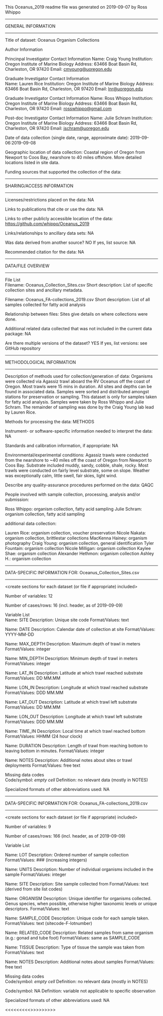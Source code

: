 This Oceanus_2019 readme file was generated on 2019-09-07 by Ross Whippo	
	
_______________________________________	
GENERAL INFORMATION	
_______________________________________	
	
Title of dataset:	Oceanus Organism Collections
	
Author Information	
	
Princinpal Investigator Contact Information	
Name:	Craig Young
Institution:	Oregon Institute of Marine Biology
Address:	63466 Boat Basin Rd, Charleston, OR 97420
Email:	cmyoung@uoregon.edu
	
Graduate Investigator Contact Information	
Name:	Lauren Rice
Institution:	Oregon Institute of Marine Biology
Address:	63466 Boat Basin Rd, Charleston, OR 97420
Email: lnr@uoregon.edu

Graduate Investigator Contact Information
Name: Ross Whippo
Institution: Oregon Institute of Marine Biology
Address: 63466 Boat Basin Rd, Charleston, OR 97420
Email: rosswhippo@gmail.com

Post-doc Investigator Contact Information
Name: Julie Schram
Institution: Oregon Institute of Marine Biology
Address: 63466 Boat Basin Rd, Charleston, OR 97420
Email: jschram@uoregon.edu
	
Date of data collection (single date, range, approximate date): 	2019-09-06:2019-09-08
	
Geographic location of data collection:	Coastal region of Oregon from Newport to Coos Bay, nearshore to 40 miles offshore. More detailed locations listed in site data. 
	
Funding sources that supported the collection of the data: 	
	
_______________________________________	
SHARING/ACCESS INFORMATION	
_______________________________________	
	
Licenses/restrictions placed on the data: 	NA
	
Links to publications that cite or use the data:	NA
	
Links to other publicly accessible location of the data:	https://github.com/whippo/Oceanus_2019
	
Links/relationships to ancillary data sets:	NA
	
Was data derived from another source?	NO
If yes, list source:	NA
	
Recommended citation for the data:	NA
	
_______________________________________	
DATA/FILE OVERVIEW	
_______________________________________	
	
File List	
Filename:	Oceanus_Collection_Sites.csv
Short description:	List of specific collection sites and ancillary metadata.
	
Filename:	Oceanus_FA-collections_2019.csv
Short description:	List of all samples collected for fatty acid analysis
	
Relationship between files:	Sites give details on where collections were done.
	
Additional related data collected that was not included in the current data package:	NA
	
Are there multiple versions of the dataset?	YES
If yes, list versions: see GitHub repository
	
_______________________________________	
METHODOLOGICAL INFORMATION	
_______________________________________	
	
Description of methods used for collection/generation of data:	Organisms were collected via Agassiz trawl aboard the RV Oceanus off the coast of Oregon. Most trawls were 15 mins in duration. All sites and depths can be found in associated data. Samples were sorted and distributed amongst stations for preservation or sampling. This dataset is only for samples taken for fatty acid analysis. Samples were taken by Ross Whippo and Julie Schram. The remainder of sampling was done by the Craig Young lab lead by Lauren Rice. 
	
Methods for processing the data:	METHODS
<describe how  the submitted data were generated from raw or collected data>	
	
Instrument- or software-specific information needed to interpret the data:	NA
	
Standards and calibration information, if appropriate:	NA
	
Environmental/experimental conditions:	Agassiz trawls were conducted from the nearshore to ~40 miles off the coast of Oregon from Newport to Coos Bay. Substrate included muddy, sandy, cobble, shale, rocky. Most trawls were conducted on fairly level substrate, some on slope. Weather was exceptionally calm, little swell, fair skies, light wind. 
	
Describe any quality-assurance procedures performed on the data:	QAQC
	
People involved with sample collection, processing, analysis and/or submission:	

Ross Whippo: organism collection, fatty acid sampling
Julie Schram: organism collection, fatty acid sampling

additional data collection:

Lauren Rice: organism collection, voucher preservation
Nicole Nakata: organism collection, brittlestar collections
MacKenna Hainey: organism photography
Craig Young: organism collection, general identification
Tyler Fountain: organism collection
Nicole Milligan: organism collection
Kaylee Shae: organism collection
Alexander Hethmon: organism collection
Ashley H.: organism collection

_______________________________________	
DATA-SPECIFIC INFORMATION FOR: Oceanus_Collection_Sites.csv
_______________________________________	
<create sections for each dataset (or file if appropriate) included>	
	
Number of variables:	12
	
Number of cases/rows:	16 (incl. header, as of 2019-09-09)
	
Variable List	
Name:	SITE
Description:	Unique site code
Format/Values:	text
	
Name:	DATE
Description:	Calendar date of collection at site
Format/Values: YYYY-MM-DD
	
Name:	MAX_DEPTH
Description:	Maximum depth of trawl in meters
Format/Values: integer
	
Name:	MIN_DEPTH
Description:	Minimum depth of trawl in meters
Format/Values: integer
	
Name:	LAT_IN
Description:	Latitude at which trawl reached substrate
Format/Values: DD MM.MM
	
Name:	LON_IN
Description:	Longitude at which trawl reached substrate
Format/Values: DDD MM.MM

Name:	LAT_OUT
Description:	Latitude at which trawl left substrate
Format/Values: DD MM.MM

Name:	LON_OUT
Description:	Longitude at which trawl left substrate
Format/Values: DDD MM.MM

Name:	TIME_IN
Description:	Local time at which trawl reached bottom
Format/Values: HHMM (24 hour clock)

Name:	DURATION
Description:	Length of trawl from reaching bottom to leaving bottom in minutes.
Format/Values: integer

Name:	NOTES
Description:	Additional notes about sites or trawl deployments
Format/Values: free text
	
Missing data codes	
Code/symbol:	*empty cell*
Definition:	no relevant data (mostly in NOTES)
	
Specialized formats of other abbreviations used:	NA

______________________________________	
DATA-SPECIFIC INFORMATION FOR: Oceanus_FA-collections_2019.csv
_______________________________________	
<create sections for each dataset (or file if appropriate) included>	
	
Number of variables:	9
	
Number of cases/rows:	166 (incl. header, as of 2019-09-09)
	
Variable List	

Name:	LOT
Description:	Ordered number of sample collection
Format/Values: ### (increasing integers)

Name:	UNITS
Description:	Number of individual organisms included in the sample
Format/Values: integer

Name:	SITE
Description:	Site sample collected from
Format/Values: text (derived from site list codes)

Name:	ORGANISM
Description:	Unique identifier for organisms collected. Genus species, when possible, otherwise higher taxonomic levels or unique descriptors. 
Format/Values: text

Name:	SAMPLE_CODE
Description:	Unique code for each sample taken.
Format/Values: text (sitecode-F-lotnumber)

Name:	RELATED_CODE
Description:	Related samples from same organism (e.g.: gonad and tube foot)
Format/Values: same as SAMPLE_CODE

Name:	TISSUE
Description:	Type of tissue the sample was taken from
Format/Values: text

Name:	NOTES
Description:	Additional notes about samples
Format/Values: free text
	
Missing data codes	
Code/symbol:	*empty cell*
Definition:	no relevant data (mostly in NOTES)

Code/symbol:	NA
Definition:	variable not applicable to specific observation
	
Specialized formats of other abbreviations used:	NA

<<<<<<<<<<END OF METADATA>>>>>>>>>>	

